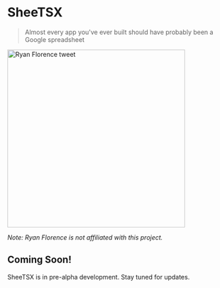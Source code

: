 # SheeTSX

> Almost every app you've ever built should have probably been a Google spreadsheet

<a href="https://x.com/ryanflorence/status/1816686403184656625">
  <img src="https://github.com/user-attachments/assets/00adbd27-e120-4112-9cdd-02af5be9f87b" alt="Ryan Florence tweet" width="400">
</a>

*Note: Ryan Florence is not affiliated with this project.*

## Coming Soon!

SheeTSX is in pre-alpha development. Stay tuned for updates.
